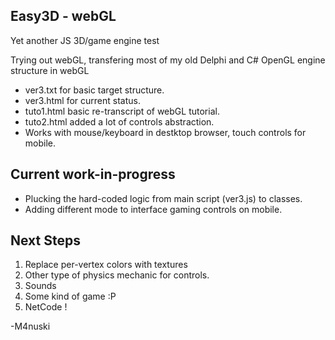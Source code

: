 Easy3D - webGL
----------
Yet another JS 3D/game engine test

Trying out webGL, transfering most of my old Delphi and C# OpenGL engine structure in webGL

* ver3.txt for basic target structure.
* ver3.html for current status.
* tuto1.html basic re-transcript of webGL tutorial.
* tuto2.html added a lot of controls abstraction.
* Works with mouse/keyboard in destktop browser, touch controls for mobile.

Current work-in-progress
----------
* Plucking the hard-coded logic from main script (ver3.js) to classes.
* Adding different mode to interface gaming controls on mobile.

Next Steps
-----------
1. Replace per-vertex colors with textures
2. Other type of physics mechanic for controls.
3. Sounds
4. Some kind of game :P
5. NetCode !

-M4nuski
